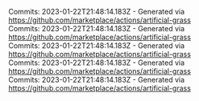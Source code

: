 Commits: 2023-01-22T21:48:14.183Z - Generated via https://github.com/marketplace/actions/artificial-grass
<br>
Commits: 2023-01-22T21:48:14.183Z - Generated via https://github.com/marketplace/actions/artificial-grass
<br>
Commits: 2023-01-22T21:48:14.183Z - Generated via https://github.com/marketplace/actions/artificial-grass
<br>
Commits: 2023-01-22T21:48:14.183Z - Generated via https://github.com/marketplace/actions/artificial-grass
<br>
Commits: 2023-01-22T21:48:14.183Z - Generated via https://github.com/marketplace/actions/artificial-grass
<br>
